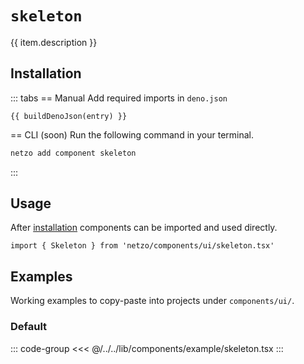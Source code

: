 <script setup>
import SectionDocsCards from '@theme/components/sections/SectionDocsCards.vue'
import en from '~/locales/en.js'
import { ui } from '~/../lib/components/registry.ts'
import { buildDenoJson } from '~/src/utils.ts'
const item = en.components.find(({ uid }) => uid === 'skeleton')
const entry = ui.find(i => item.uid === i.name)
</script>

<div class="mb-5 w-75px h-75px"  :class="item.icon" />

# `skeleton`

{{ item.description }}

## Installation

::: tabs
== Manual
Add required imports in `deno.json`
```json-vue
{{ buildDenoJson(entry) }}
```
== CLI (soon)
Run the following command in your terminal.
```sh
netzo add component skeleton
```
:::

## Usage

After [installation](#installation) components can be imported and used directly.

```tsx
import { Skeleton } from 'netzo/components/ui/skeleton.tsx'
```

## Examples

Working examples to copy-paste into projects under `components/ui/`.

### Default

::: code-group
<<< @/../../lib/components/example/skeleton.tsx
:::
